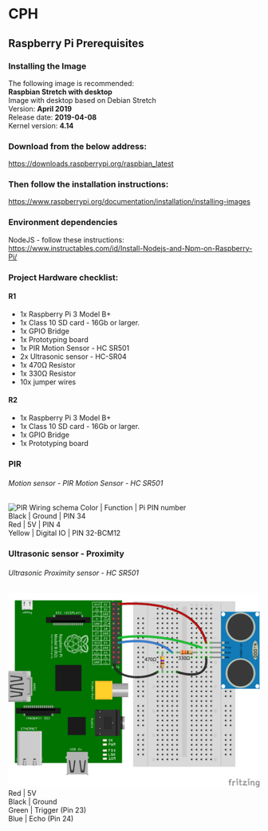 # CPH

## Raspberry Pi Prerequisites

### Installing the Image

The following image is recommended:  
**Raspbian Stretch with desktop**  
Image with desktop based on Debian Stretch  
Version: **April 2019**  
Release date: **2019-04-08**  
Kernel version: **4.14**  

### Download from the below address:
https://downloads.raspberrypi.org/raspbian_latest

### Then follow the installation instructions:
https://www.raspberrypi.org/documentation/installation/installing-images


### Environment dependencies

NodeJS - follow these instructions: https://www.instructables.com/id/Install-Nodejs-and-Npm-on-Raspberry-Pi/


### Project Hardware checklist:

#### R1
* 1x Raspberry Pi 3 Model B+
* 1x Class 10 SD card - 16Gb or larger.
* 1x GPIO Bridge
* 1x Prototyping board
* 1x PIR Motion Sensor - HC SR501
* 2x Ultrasonic sensor - HC-SR04 
* 1x 470Ω Resistor
* 1x 330Ω Resistor
* 10x jumper wires

#### R2
* 1x Raspberry Pi 3 Model B+
* 1x Class 10 SD card - 16Gb or larger.
* 1x GPIO Bridge
* 1x Prototyping board



### PIR
###### Motion sensor - PIR Motion Sensor - HC SR501
![PIR Wiring schema](https://cdn-images-1.medium.com/max/1200/1*AmU7xRv5dE3SHJxzUCQfNQ.png)
Color | Function | Pi PIN number   
Black | Ground | PIN 34  
Red | 5V | PIN 4  
Yellow | Digital IO | PIN 32-BCM12    

### Ultrasonic sensor - Proximity
###### Ultrasonic Proximity sensor - HC SR501
![Ultrasonic Wiring schema](https://raw.githubusercontent.com/fivdi/pi-io/master/doc/hc-sr04-two-pin.png)
Red | 5V  
Black | Ground  
Green | Trigger (Pin 23)  
Blue | Echo (Pin 24)  
